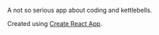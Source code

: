 A not so serious app about coding and kettlebells. 

Created using [Create React App](https://github.com/facebook/create-react-app).